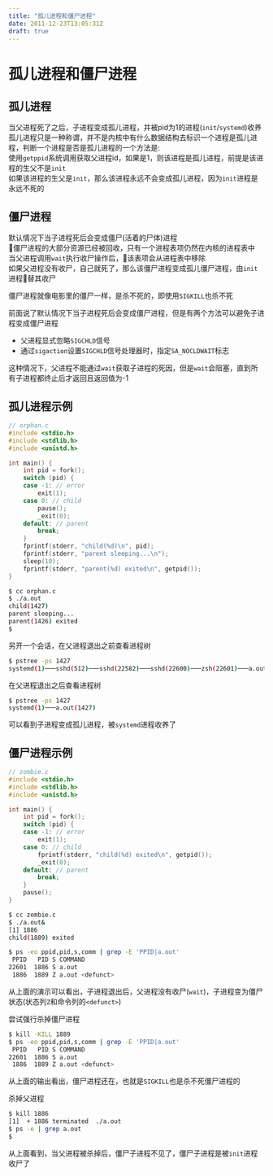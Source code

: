 ```yaml
---
title: "孤儿进程和僵尸进程"
date: 2011-12-23T13:05:31Z
draft: true
---
```


# 孤儿进程和僵尸进程

## 孤儿进程

当父进程死了之后，子进程变成孤儿进程，并被pid为1的进程(`init`/`systemd`)收养\
孤儿进程只是一种称谓，并不是内核中有什么数据结构去标识一个进程是孤儿进程，判断一个进程是否是孤儿进程的一个方法是:\
使用`getppid`系统调用获取父进程id，如果是1，则该进程是孤儿进程，前提是该进程的生父不是`init`\
如果该进程的生父是`init`，那么该进程永远不会变成孤儿进程，因为`init`进程是永远不死的

## 僵尸进程

默认情况下当子进程死后会变成僵尸(活着的尸体)进程\
僵尸进程的大部分资源已经被回收，只有一个进程表项仍然在内核的进程表中\
当父进程调用`wait`执行收尸操作后，该表项会从进程表中移除\
如果父进程没有收尸，自己就死了，那么该僵尸进程变成孤儿僵尸进程，由`init`进程替其收尸

僵尸进程就像电影里的僵尸一样，是杀不死的，即使用`SIGKILL`也杀不死

前面说了默认情况下当子进程死后会变成僵尸进程，但是有两个方法可以避免子进程变成僵尸进程

* 父进程显式忽略`SIGCHLD`信号
* 通过`sigaction`设置`SIGCHLD`信号处理器时，指定`SA_NOCLDWAIT`标志

这种情况下，父进程不能通过`wait`获取子进程的死因，但是`wait`会阻塞，直到所有子进程都终止后才返回且返回值为-1

## 孤儿进程示例

```c
// orphan.c
#include <stdio.h>
#include <stdlib.h>
#include <unistd.h>

int main() {
    int pid = fork();
    switch (pid) {
    case -1: // error
        exit(1);
    case 0: // child
        pause();
        _exit(0);
    default: // parent
        break;
    }
    fprintf(stderr, "child(%d)\n", pid);
    fprintf(stderr, "parent sleeping...\n");
    sleep(10);
    fprintf(stderr, "parent(%d) exited\n", getpid());
}
```

```sh
$ cc orphan.c
$ ./a.out
child(1427)
parent sleeping...
parent(1426) exited
$
```

另开一个会话，在父进程退出之前查看进程树

```sh
$ pstree -ps 1427
systemd(1)───sshd(512)───sshd(22582)───sshd(22600)───zsh(22601)───a.out(1426)───a.out(1427)
```

在父进程退出之后查看进程树

```sh
$ pstree -ps 1427
systemd(1)───a.out(1427)
```

可以看到子进程变成孤儿进程，被`systemd`进程收养了

## 僵尸进程示例

```c
// zombie.c
#include <stdio.h>
#include <stdlib.h>
#include <unistd.h>

int main() {
    int pid = fork();
    switch (pid) {
    case -1: // error
        exit(1);
    case 0: // child
        fprintf(stderr, "child(%d) exited\n", getpid());
        _exit(0);
    default: // parent
        break;
    }
    pause();
}
```

```sh
$ cc zombie.c
$ ./a.out&
[1] 1886
child(1889) exited
```

```sh
$ ps -eo ppid,pid,s,comm | grep -E 'PPID|a.out'
 PPID   PID S COMMAND
22601  1886 S a.out
 1886  1889 Z a.out <defunct>
```

从上面的演示可以看出，子进程退出后，父进程没有收尸(`wait`)，子进程变为僵尸状态(状态列`Z`和命令列的`<defunct>`)

尝试强行杀掉僵尸进程

```sh
$ kill -KILL 1889
$ ps -eo ppid,pid,s,comm | grep -E 'PPID|a.out'
 PPID   PID S COMMAND
22601  1886 S a.out
 1886  1889 Z a.out <defunct>
```

从上面的输出看出，僵尸进程还在，也就是`SIGKILL`也是杀不死僵尸进程的

杀掉父进程

```sh
$ kill 1886
[1]  + 1886 terminated  ./a.out
$ ps -e | grep a.out
$
```

从上面看到，当父进程被杀掉后，僵尸子进程不见了，僵尸子进程是被`init`进程收尸了
